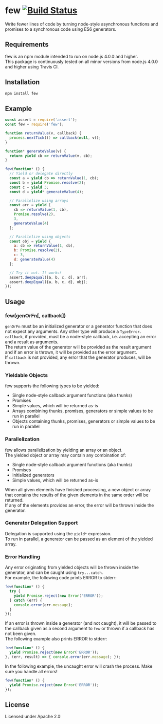# few [![Build Status](https://travis-ci.org/forter/few.svg?branch=master)](https://travis-ci.org/forter/few)
Write fewer lines of code by turning node-style asynchronous functions and promises to a synchronous code using ES6 generators.
## Requirements
few is an npm module intended to run on node.js 4.0.0 and higher.  
This package is continuously tested on all minor versions from node.js 4.0.0 and higher using Travis CI.
## Installation
```bash
npm install few
```
## Example
```javascript
const assert = require('assert');
const few = require('few');

function returnValue(v, callback) {
  process.nextTick(() => callback(null, v));
}

function* generateValue(v) {
  return yield cb => returnValue(v, cb);
}

few(function* () {
  // Yield or delegate directly
  const a = yield cb => returnValue(1, cb);
  const b = yield Promise.resolve(2);
  const c = yield 3;
  const d = yield* generateValue(4);

  // Parallelize using arrays
  const arr = yield [
    cb => returnValue(1, cb),
    Promise.resolve(2),
    3,
    generateValue(4)
  ];

  // Parallelize using objects
  const obj = yield {
    a: cb => returnValue(1, cb),
    b: Promise.resolve(2),
    c: 3,
    d: generateValue(4)
  };

  // Try it out. It works!
  assert.deepEqual([a, b, c, d], arr);
  assert.deepEqual({a, b, c, d}, obj);
});

```
## Usage
### few(genOrFn[, callback])
`genOrFn` must be an initialized generator or a generator function that does not expect any arguments. Any other type will produce a `TypeError`.  
`callback`, if provided, must be a node-style callback, i.e. accepting an error and a result as arguments.  
The return value of the generator will be provided as the result argument and if an error is thrown, it will be provided as the error argument.  
If `callback` is not provided, any error that the generator produces, will be thrown.

### Yieldable Objects
few supports the following types to be yielded:
- Single node-style callback argument functions (aka thunks)
- Promises
- Simple values, which will be returned as-is
- Arrays combining thunks, promises, generators or simple values to be run in parallel
- Objects containing thunks, promises, generators or simple values to be run in parallel

### Parallelization
few allows parallelization by yielding an array or an object.  
The yielded object or array may contain any combination of:
- Single node-style callback argument functions (aka thunks)
- Promises
- Initialized generators
- Simple values, which will be returned as-is

When all given elements have finished processing, a new object or array that contains the results of the given elements in the same order will be returned.  
If any of the elements provides an error, the error will be thrown inside the generator.

### Generator Delegation Support
Delegation is supported using the `yield*` expression.  
To run in parallel, a generator can be passed as an element of the yielded array.

### Error Handling
Any error originating from yielded objects will be thrown inside the generator, and can be caught using `try...catch`.  
For example, the following code prints ERROR to stderr:
```javascript
few(function* () {
  try {
    yield Promise.reject(new Error('ERROR'));
  } catch (err) {
    console.error(err.message);
  }
});
```
If an error is thrown inside a generator (and not caught), it will be passed to the callback given as a second argument to `few` or thrown if a callback has not been given.  
The following example also prints ERROR to stderr:
```javascript
few(function* () {
  yield Promise.reject(new Error('ERROR'));
}, (err, result) => { console.error(err.message); });
```
In the following example, the uncaught error will crash the process. Make sure you handle all errors!
```javascript
few(function* () {
  yield Promise.reject(new Error('ERROR'));
});
```

## License
Licensed under Apache 2.0
